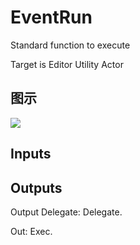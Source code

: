 # EventRun

Standard function to execute

Target is Editor Utility Actor

## 图示

![]($-20221218-17450526.png)

## Inputs

## Outputs

Output Delegate: Delegate.

Out: Exec.

